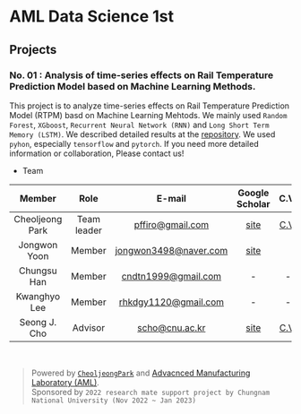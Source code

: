 # **AML Data Science 1st**

## Projects
### **No. 01 : Analysis of time-series effects on Rail Temperature Prediction Model based on Machine Learning Methods.**

This project is to analyze time-series effects on Rail Temperature Prediction Model (RTPM) basd on Machine Learning Mehtods. We mainly used `Random Forest`, `XGboost`, `Recurrent Neural Network (RNN)` and `Long Short Term Memory (LSTM)`. We described detailed results at the [repository](https://github.com/aml-ds-1st/1st-project). We used `pyhon`, especially `tensorflow` and `pytorch`. If you need more detailed information or collaboration, Please contact us! <br>

- Team
<div align="center">

|Member|Role|E-mail|Google Scholar|C.V.|
|:-----------------:|:-------------:|:---------------:|:-------------:|:-------------:|
|Cheoljeong Park|Team leader|pffiro@gmail.com|[site](https://scholar.google.co.kr/citations?user=w2KWhvIAAAAJ&hl=en)|[C.V.](https://incorpcj.notion.site/C-V-CheolJeong-Park-c27d08f2c3e04c86b832eab54dc70341)
|Jongwon Yoon|Member|jongwon3498@naver.com|[site](https://scholar.google.co.kr/citations?user=-Jhp7zEAAAAJ&hl=en)|
|Chungsu Han|Member|cndtn1999@gmail.com|-|-|[C.V.]()
|Kwanghyo Lee|Member|rhkdgy1120@gmail.com|-|-|
|Seong J. Cho|Advisor|scho@cnu.ac.kr|[site](https://scholar.google.co.kr/citations?user=fPkDoGsAAAAJ&hl=en)|[C.V.]()

</div>
<br>

> Powered by [`CheoljeongPark`](https://incorpcj.notion.site/C-V-CheolJeong-Park-c27d08f2c3e04c86b832eab54dc70341) and [Advacnced Manufacturing Laboratory (AML)](https://amlkorea.com).<br>
> Sponsored by `2022 research mate support project by Chungnam National University (Nov 2022 ~ Jan 2023)`